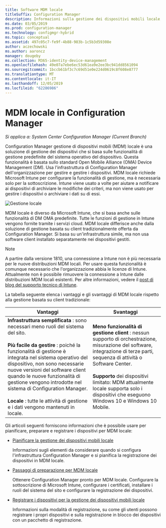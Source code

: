 ```yaml
---
title: Software MDM locale
titleSuffix: Configuration Manager
description: Informazioni sulla gestione dei dispositivi mobili locale, una soluzione di gestione dei dispositivi in Configuration Manager
ms.date: 03/05/2019
ms.prod: configuration-manager
ms.technology: configmgr-hybrid
ms.topic: conceptual
ms.assetid: 497c05c7-fe9f-4b88-983b-1c5b3d59308e
author: aczechowski
ms.author: aaroncz
manager: dougeby
ms.collection: M365-identity-device-management
ms.openlocfilehash: 49e07a7ebe6ec53d61ea9e2ee3bc941dd8561094
ms.sourcegitcommit: 1bccb61bf3c7c69d51e0e224d0619c8f608e8777
ms.translationtype: MT
ms.contentlocale: it-IT
ms.lasthandoff: 12/05/2019
ms.locfileid: "62286986"
---
```

# <a name="on-premises-mdm-in-configuration-manager"></a>MDM locale in Configuration Manager

*Si applica a: System Center Configuration Manager (Current Branch)*

Configuration Manager gestione di dispositivi mobili (MDM) locale è una soluzione di gestione dei dispositivi che si basa sulle funzionalità di gestione predefinite del sistema operativo del dispositivo. Questa funzionalità è basata sullo standard Open Mobile Alliance (OMA) Device Management (DM). Usa l'infrastruttura di Configuration Manager dell'organizzazione per gestire e gestire i dispositivi. MDM locale richiede Microsoft Intune per configurare la funzionalità di gestione, ma è necessaria solo per la sottoscrizione. Intune viene usato a volte per aiutare a notificare ai dispositivi di archiviare le modifiche dei criteri, ma non viene usato per gestire i dispositivi o archiviare i dati su di essi.  

![Gestione locale](media/On-premises-conceptual.png)  

MDM locale è diverso da Microsoft Intune, che si basa anche sulle funzionalità di DM OMA predefinite. Tutte le funzioni di gestione in Intune vengono fornite tramite i servizi cloud. MDM locale differisce anche dalla soluzione di gestione basata su client tradizionalmente offerta da Configuration Manager. Si basa su un'infrastruttura simile, ma non usa software client installato separatamente nei dispositivi gestiti.  

> [!Note]  
> A partire dalla versione 1810, una connessione a Intune non è più necessaria per le nuove distribuzioni MDM locali.<!--3607730, fka 1359124--> Per usare questa funzionalità è comunque necessario che l'organizzazione abbia le licenze di Intune. Attualmente non è possibile rimuovere la connessione a Intune dalle distribuzioni MDM locali esistenti. Per altre informazioni, vedere il [post di blog del supporto tecnico di Intune](https://techcommunity.microsoft.com/t5/Intune-Customer-Success/Move-from-Hybrid-Mobile-Device-Management-to-Intune-on-Azure/ba-p/280150).  

La tabella seguente elenca i vantaggi e gli svantaggi di MDM locale rispetto alla gestione basata su client tradizionale:  

|Vantaggi|Svantaggi|  
|----------------|-------------------|  
|**Infrastruttura semplificata** : sono necessari meno ruoli del sistema del sito.<br /><br /> **Più facile da gestire** : poiché la funzionalità di gestione è integrata nel sistema operativo del dispositivo, non sono necessarie nuove versioni del software client quando le nuove funzionalità di gestione vengono introdotte nel sistema di Configuration Manager.<br /><br /> **Locale** : tutte le attività di gestione e i dati vengono mantenuti in locale.|**Meno funzionalità di gestione client** : nessun supporto di orchestrazione, misurazione del software, integrazione di terze parti, sequenza di attività o Software Center.<br /><br /> **Supporto** dei dispositivi limitato: MDM attualmente locale supporta solo i dispositivi che eseguono Windows 10 e Windows 10 Mobile.|  

Gli articoli seguenti forniscono informazioni che è possibile usare per pianificare, preparare e registrare i dispositivi per MDM locale:  

- [Pianificare la gestione dei dispositivi mobili locale](/sccm/mdm/plan-design/plan-on-premises-mdm)  

    Informazioni sugli elementi da considerare quando si configura l'infrastruttura Configuration Manager e si pianifica la registrazione dei dispositivi in MDM locale.  

- [Passaggi di preparazione per MDM locale](/sccm/mdm/get-started/preparation-steps-for-on-premises-mdm)  

    Ottenere Configuration Manager pronto per MDM locale. Configurare la sottoscrizione di Microsoft Intune, configurare i certificati, installare i ruoli del sistema del sito e configurare la registrazione dei dispositivi.  

- [Registrare i dispositivi per la gestione dei dispositivi mobili locale](/sccm/mdm/deploy-use/enroll-devices-on-premises-mdm)  

    Informazioni sulla modalità di registrazione, su come gli utenti possono registrare i propri dispositivi e sulla registrazione in blocco dei dispositivi con un pacchetto di registrazione.  

